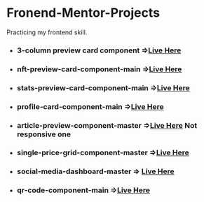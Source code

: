 # Fronend-Mentor-Projects

Practicing my frontend skill.

  <ul>
        <li>
            <h3>3-column preview card component =><a href="https://nervous-hodgkin-ec4ecc.netlify.app/">Live Here</a></h3>
        </li>
        <li>
            <h3>nft-preview-card-component-main =><a href="https://heuristic-bhaskara-b8dccc.netlify.app/">Live Here</a></h3>
        </li>
        <li>
            <h3>stats-preview-card-component-main =><a href="https://lucid-mahavira-f14fe7.netlify.app/">Live Here</a></h3>
        </li>
        <li>
            <h3>profile-card-component-main =><a href="https://optimistic-booth-50c555.netlify.app/">Live Here</a></h3>
        </li>
        <li>
            <h3>article-preview-component-master =><a href="https://adoring-jackson-ff66ea.netlify.app/">Live Here</a>  Not responsive one </h3>
        </li>
         <li>
            <h3>single-price-grid-component-master =><a href="https://optimistic-ramanujan-6fd025.netlify.app/">Live Here</a></h3>
        </li>
        <li>
            <h3>social-media-dashboard-master =>  <a href="https://pensive-roentgen-9553f1.netlify.app/">Live Here</a></h3>
        </li>
          <li>
            <h3>qr-code-component-main =><a href="https://xenodochial-edison-876abf.netlify.app/">Live Here</a></h3>
        </li>
    </ul>

